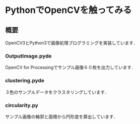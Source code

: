 # PythonでOpenCVを触ってみる
## 概要
OpenCV3とPython3で画像処理プログラミングを実装しています．
### OutputImage.pyde
OpenCV for Processingでサンプル画像６０枚を出力しています．
### clustering.pyde
３色のサンプルデータをクラスタリングしています．
### circularity.py
サンプル画像の輪郭と面積から円形度を算出しています．
